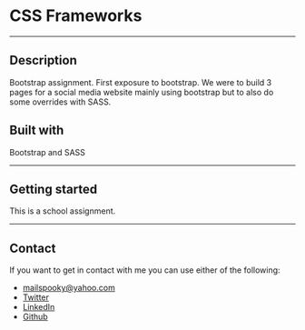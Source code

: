 # CSS Frameworks

---

## Description

Bootstrap assignment.
First exposure to bootstrap. We were to build 3 pages for a social media website mainly using bootstrap but to also do some overrides with SASS.

## Built with

Bootstrap and SASS

---

## Getting started

This is a school assignment.

---

## Contact

If you want to get in contact with me you can use either of the following:

- mailspooky@yahoo.com
- [Twitter](https://twitter.com/HansMarAnd)
- [LinkedIn](https://www.linkedin.com/in/hma1982/)
- [Github](https://github.com/Spookyrumble)
